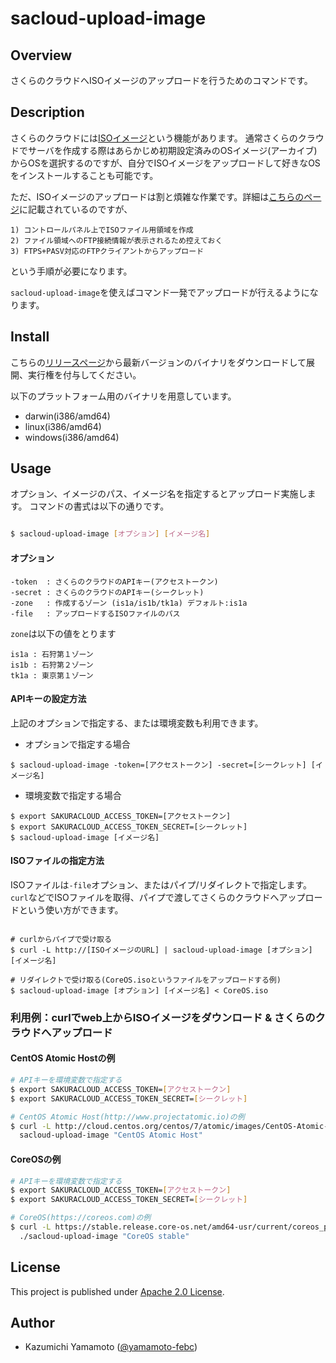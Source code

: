 # sacloud-upload-image

## Overview

さくらのクラウドへISOイメージのアップロードを行うためのコマンドです。

## Description

さくらのクラウドには[ISOイメージ](http://cloud.sakura.ad.jp/specification/server-disk/)という機能があります。
通常さくらのクラウドでサーバを作成する際はあらかじめ初期設定済みのOSイメージ(アーカイブ)からOSを選択するのですが、自分でISOイメージをアップロードして好きなOSをインストールすることも可能です。

ただ、ISOイメージのアップロードは割と煩雑な作業です。詳細は[こちらのページ](https://help.sakura.ad.jp/app/answers/detail/a_id/2520)に記載されているのですが、

    1) コントロールパネル上でISOファイル用領域を作成
    2) ファイル領域へのFTP接続情報が表示されるため控えておく
    3) FTPS+PASV対応のFTPクライアントからアップロード

という手順が必要になります。

`sacloud-upload-image`を使えばコマンド一発でアップロードが行えるようになります。

## Install

こちらの[リリースページ](https://github.com/yamamoto-febc/sacloud-upload-image/releases/latest)から最新バージョンのバイナリをダウンロードして展開、実行権を付与してください。

以下のプラットフォーム用のバイナリを用意しています。
  * darwin(i386/amd64)
  * linux(i386/amd64)
  * windows(i386/amd64)

## Usage

オプション、イメージのパス、イメージ名を指定するとアップロード実施します。
コマンドの書式は以下の通りです。

```bash

$ sacloud-upload-image [オプション] [イメージ名]

```

#### オプション

    -token  : さくらのクラウドのAPIキー(アクセストークン)
    -secret : さくらのクラウドのAPIキー(シークレット)
    -zone   : 作成するゾーン (is1a/is1b/tk1a) デフォルト:is1a
    -file   : アップロードするISOファイルのパス

`zone`は以下の値をとります
>
    is1a : 石狩第１ゾーン
    is1b : 石狩第２ゾーン
    tk1a : 東京第１ゾーン

#### APIキーの設定方法

上記のオプションで指定する、または環境変数も利用できます。

* オプションで指定する場合

```オプションで指定する場合
$ sacloud-upload-image -token=[アクセストークン] -secret=[シークレット] [イメージ名]
```

* 環境変数で指定する場合

```環境変数で指定する場合
$ export SAKURACLOUD_ACCESS_TOKEN=[アクセストークン]
$ export SAKURACLOUD_ACCESS_TOKEN_SECRET=[シークレット]
$ sacloud-upload-image [イメージ名]
```

#### ISOファイルの指定方法

ISOファイルは`-file`オプション、またはパイプ/リダイレクトで指定します。
`curl`などでISOファイルを取得、パイプで渡してさくらのクラウドへアップロードという使い方ができます。

```パイプ/リダイレクトの例

# curlからパイプで受け取る
$ curl -L http://[ISOイメージのURL] | sacloud-upload-image [オプション] [イメージ名]

# リダイレクトで受け取る(CoreOS.isoというファイルをアップロードする例)
$ sacloud-upload-image [オプション] [イメージ名] < CoreOS.iso

```


### 利用例：curlでweb上からISOイメージをダウンロード & さくらのクラウドへアップロード

#### CentOS Atomic Hostの例

```bash
# APIキーを環境変数で指定する
$ export SAKURACLOUD_ACCESS_TOKEN=[アクセストークン]
$ export SAKURACLOUD_ACCESS_TOKEN_SECRET=[シークレット]

# CentOS Atomic Host(http://www.projectatomic.io)の例
$ curl -L http://cloud.centos.org/centos/7/atomic/images/CentOS-Atomic-Host-7-Installer.iso | \
  sacloud-upload-image "CentOS Atomic Host"

```

#### CoreOSの例

```bash
# APIキーを環境変数で指定する
$ export SAKURACLOUD_ACCESS_TOKEN=[アクセストークン]
$ export SAKURACLOUD_ACCESS_TOKEN_SECRET=[シークレット]

# CoreOS(https://coreos.com)の例
$ curl -L https://stable.release.core-os.net/amd64-usr/current/coreos_production_iso_image.iso | \
  ./sacloud-upload-image "CoreOS stable"

```


## License

This project is published under [Apache 2.0 License](LICENSE).

## Author

* Kazumichi Yamamoto ([@yamamoto-febc](https://github.com/yamamoto-febc))
